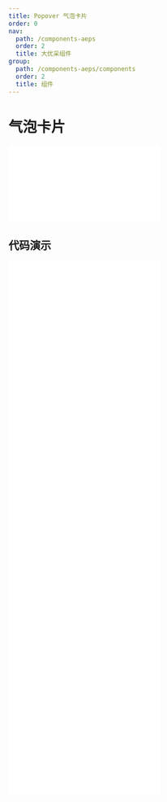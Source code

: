 ```yaml
---
title: Popover 气泡卡片
order: 0
nav:
  path: /components-aeps
  order: 2
  title: 大优采组件
group:
  path: /components-aeps/components
  order: 2
  title: 组件
---
```


# 气泡卡片

<div>
<embed src="@docs-common/popover/index.md"></embed>
</div>
        
## 代码演示

<Row gutter=8>

  <Col span=12>
    
  <div class="code-box"><embed src="@abiz-rc-aeps/popover/demo/basic-popover-aeps.md"></embed></div>
          
  <div class="code-box"><embed src="@abiz-rc-aeps/popover/demo/placement-popover-aeps.md"></embed></div>
          
  <div class="code-box"><embed src="@abiz-rc-aeps/popover/demo/arrow-point-at-center-popover-aeps.md"></embed></div>
          
  </Col>
          
  <Col span=12>
    
  <div class="code-box"><embed src="@abiz-rc-aeps/popover/demo/triggerType-popover-aeps.md"></embed></div>
          
  <div class="code-box"><embed src="@abiz-rc-aeps/popover/demo/control-popover-aeps.md"></embed></div>
          
  <div class="code-box"><embed src="@abiz-rc-aeps/popover/demo/hover-with-click-popover-aeps.md"></embed></div>
          
  </Col>
          
</Row>
        
<div><embed src="@docs-common/popover/index-api.md"></embed><div>
